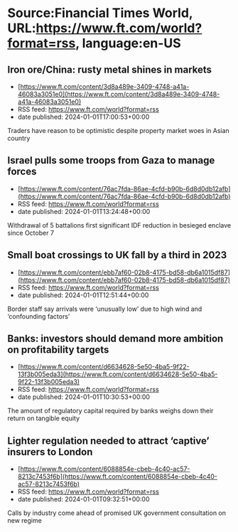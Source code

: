 # Source:Financial Times World, URL:https://www.ft.com/world?format=rss, language:en-US

## Iron ore/China: rusty metal shines in markets
 - [https://www.ft.com/content/3d8a489e-3409-4748-a41a-46083a3051e0](https://www.ft.com/content/3d8a489e-3409-4748-a41a-46083a3051e0)
 - RSS feed: https://www.ft.com/world?format=rss
 - date published: 2024-01-01T17:00:53+00:00

Traders have reason to be optimistic despite property market woes in Asian country

## Israel pulls some troops from Gaza to manage forces
 - [https://www.ft.com/content/76ac7fda-86ae-4cfd-b90b-6d8d0db12afb](https://www.ft.com/content/76ac7fda-86ae-4cfd-b90b-6d8d0db12afb)
 - RSS feed: https://www.ft.com/world?format=rss
 - date published: 2024-01-01T13:24:48+00:00

Withdrawal of 5 battalions first significant IDF reduction in besieged enclave since October 7

## Small boat crossings to UK fall by a third in 2023
 - [https://www.ft.com/content/ebb7af60-02b8-4175-bd58-db6a1015df87](https://www.ft.com/content/ebb7af60-02b8-4175-bd58-db6a1015df87)
 - RSS feed: https://www.ft.com/world?format=rss
 - date published: 2024-01-01T12:51:44+00:00

Border staff say arrivals were ‘unusually low’ due to high wind and ‘confounding factors’

## Banks: investors should demand more ambition on profitability targets
 - [https://www.ft.com/content/d6634628-5e50-4ba5-9f22-13f3b005eda3](https://www.ft.com/content/d6634628-5e50-4ba5-9f22-13f3b005eda3)
 - RSS feed: https://www.ft.com/world?format=rss
 - date published: 2024-01-01T10:30:53+00:00

The amount of regulatory capital required by banks weighs down their return on tangible equity

## Lighter regulation needed to attract ‘captive’ insurers to London
 - [https://www.ft.com/content/6088854e-cbeb-4c40-ac57-8213c7453f6b](https://www.ft.com/content/6088854e-cbeb-4c40-ac57-8213c7453f6b)
 - RSS feed: https://www.ft.com/world?format=rss
 - date published: 2024-01-01T09:32:51+00:00

Calls by industry come ahead of promised UK government consultation on new regime

